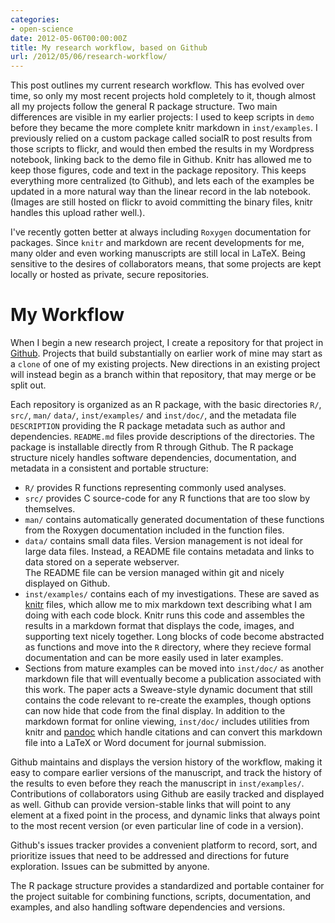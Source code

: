 ```yaml
---
categories:
- open-science
date: 2012-05-06T00:00:00Z
title: My research workflow, based on Github
url: /2012/05/06/research-workflow/
---
```


This post outlines my current research workflow.  This has evolved
over time, so only my most recent projects hold completely to it,
though almost all my projects follow the general R package structure.
Two main differences are visible in my earlier projects: I used to keep
scripts in `demo` before they became the more complete knitr markdown in
`inst/examples`.  I previously relied on a custom package called socialR
to post results from those scripts to flickr, and would then embed the
results in my Wordpress notebook, linking back to the demo file in Github.
Knitr has allowed me to keep those figures, code and text in the package
repository.  This keeps everything more centralized (to Github), and lets
each of the examples be updated in a more natural way than the linear
record in the lab notebook.  (Images are still hosted on flickr to avoid
committing the binary files, knitr handles this upload rather well.).

I've recently gotten better at always including `Roxygen` documentation
for packages.  Since `knitr` and markdown are recent developments for
me, many older and even working manuscripts are still local in LaTeX.
Being sensitive to the desires of collaborators means, that some projects
are kept locally or hosted as private, secure repositories.


My Workflow
===========

When I begin a new research project, I create a repository for that project in [Github](https://github.com/cboettig). 
Projects that build substantially on earlier work of mine may start as a `clone` 
of one of my existing projects. New directions in an existing project will instead
begin as a branch within that repository, that may merge or be split out.  

Each repository is organized as an R package, with the basic directories `R/`, `src/`, `man/`
`data/`, `inst/examples/` and `inst/doc/`, and the metadata file `DESCRIPTION` providing
the R package metadata such as author and dependencies.  `README.md` files provide 
descriptions of the directories.  The package is installable directly from R through
Github.  The R package structure nicely handles software dependencies, documentation, and 
metadata in a consistent and portable structure: 

- `R/` provides R functions representing commonly used analyses. 
- `src/` provides C source-code for any R functions that are too slow by themselves.
- `man/` contains automatically generated documentation of these functions from the 
Roxygen documentation included in the function files. 
- `data/` contains small data files.  Version management is not ideal for large data files.
Instead, a README file contains metadata and links to data stored on a seperate webserver.  
The README file can be version managed within git and nicely displayed on Github.
- `inst/examples/` contains each of my investigations.  These are saved as 
[knitr](http://yihui.name/knitr) files, which allow me to mix markdown text describing
what I am doing with each code block.  Knitr runs this code and assembles
the results in a markdown format that displays the code, images, and supporting text nicely
together. Long blocks of code become abstracted as functions and move into the `R` directory,
where they recieve formal documentation and can be more easily used in later examples. 
- Sections from mature examples can be moved into `inst/doc/` as another markdown file that
will eventually become a publication associated with this work.  The paper acts a Sweave-style
dynamic document that still contains the code relevant to re-create the examples, though options
can now hide that code from the final display. In addition to the markdown format for online
viewing, `inst/doc/` includes utilities from knitr and [pandoc](http://johnmacfarlane.net/pandoc/)
which handle citations and can convert this markdown file into a LaTeX or Word document for 
journal submission.


Github maintains and displays the version history of the workflow, making it easy to compare 
earlier versions of the manuscript, and track the history of the results to even before they
reach the manuscript in `inst/examples/`.  Contributions of collaborators using Github are easily
tracked and displayed as well.  Github can provide version-stable links that will point to 
any element at a fixed point in the process, and dynamic links that always point to the most
recent version (or even particular line of code in a version). 

Github's issues tracker provides a convenient platform to record, sort, and prioritize issues
that need to be addressed and directions for future exploration. Issues can be submitted by anyone.  


The R package structure provides a standardized and 
portable container for the project suitable for combining functions, scripts, documentation, 
and examples, and also handling software dependencies and versions.  



